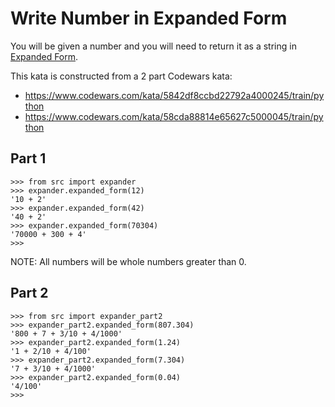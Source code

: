 # Write Number in Expanded Form

You will be given a number and you will need to return it as a string in [Expanded Form](https://www.mathsisfun.com/definitions/expanded-notation.html).

This kata is constructed from a 2 part Codewars kata:
- https://www.codewars.com/kata/5842df8ccbd22792a4000245/train/python
- https://www.codewars.com/kata/58cda88814e65627c5000045/train/python

## Part 1

```
>>> from src import expander
>>> expander.expanded_form(12)
'10 + 2'
>>> expander.expanded_form(42)
'40 + 2'
>>> expander.expanded_form(70304)
'70000 + 300 + 4'
>>>
```

NOTE: All numbers will be whole numbers greater than 0.

## Part 2

```
>>> from src import expander_part2
>>> expander_part2.expanded_form(807.304)
'800 + 7 + 3/10 + 4/1000'
>>> expander_part2.expanded_form(1.24)
'1 + 2/10 + 4/100'
>>> expander_part2.expanded_form(7.304)
'7 + 3/10 + 4/1000'
>>> expander_part2.expanded_form(0.04)
'4/100'
>>>
```
